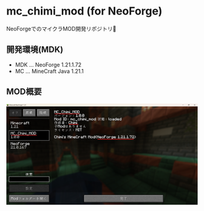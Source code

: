 # mc_chimi_mod (for NeoForge)
NeoForgeでのマイクラMOD開発リポジトリ🥳

## 開発環境(MDK)
 - MDK ... NeoForge 1.21.1.72
 - MC ... MineCraft Java 1.21.1

## MOD概要
![alt text](doc/mod_read.png)
<!-- ![mod](doc/mod_tab.png) -->
<!-- ![mod_read_img](doc/mod_read.png) -->
<!-- ![gif](doc/info.gif) -->